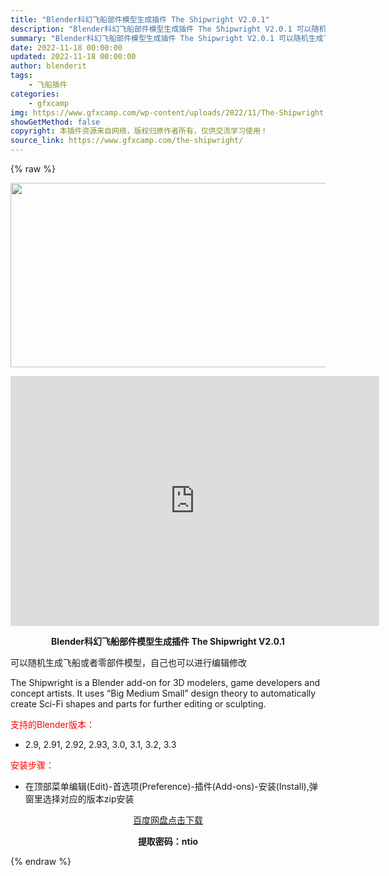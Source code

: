 ```yaml
---
title: "Blender科幻飞船部件模型生成插件 The Shipwright V2.0.1"
description: "Blender科幻飞船部件模型生成插件 The Shipwright V2.0.1 可以随机生成飞船或者零部件模型，自己也可以进行编辑修改 The Shipwright is a Blender ad..."
summary: "Blender科幻飞船部件模型生成插件 The Shipwright V2.0.1 可以随机生成飞船或者零部件模型，自己也可以进行编辑修改 The Shipwright is a Blender ad..."
date: 2022-11-18 00:00:00
updated: 2022-11-18 00:00:00
author: blenderit
tags: 
    - 飞船插件
categories:
    - gfxcamp
img: https://www.gfxcamp.com/wp-content/uploads/2022/11/The-Shipwright.jpg
showGetMethod: false
copyright: 本插件资源来自网络，版权归原作者所有，仅供交流学习使用！
source_link: https://www.gfxcamp.com/the-shipwright/
---
```


{% raw %}
<div><p><img decoding="async" class="aligncenter size-full wp-image-108350" src="https://www.gfxcamp.com/wp-content/uploads/2022/11/The-Shipwright.jpg" data-src="https://www.gfxcamp.com/wp-content/uploads/2022/11/The-Shipwright.jpg" alt="" width="590" height="295" data-srcset="https://www.gfxcamp.com/wp-content/uploads/2022/11/The-Shipwright.jpg 590w, https://www.gfxcamp.com/wp-content/uploads/2022/11/The-Shipwright-150x75.jpg 150w" data-sizes="(max-width: 590px) 100vw, 590px"></p><p style="text-align: center;"><iframe loading="lazy" src="https://player.youku.com/embed/XNTkyMTIxNDE0OA==" width="590" height="400" frameborder="0" allowfullscreen="allowfullscreen" data-mce-fragment="1"></iframe></p><p style="text-align: center;"><strong>Blender科幻飞船部件模型生成插件 The Shipwright V2.0.1</strong></p><p>可以随机生成飞船或者零部件模型，自己也可以进行编辑修改</p><p>The Shipwright is a Blender add-on for 3D modelers, game developers and concept artists. It uses “Big Medium Small” design theory to automatically create Sci-Fi shapes and parts for further editing or sculpting.</p><p style="text-align: left;"><span style="color: #ff0000;">支持的Blender版本：</span></p><ul>
<li style="text-align: left;">2.9, 2.91, 2.92, 2.93, 3.0, 3.1, 3.2, 3.3</li>
</ul><p style="text-align: left;"><span style="color: #ff0000;">安装步骤：</span></p><ul>
<li>在顶部菜单编辑(Edit)-首选项(Preference)-插件(Add-ons)-安装(Install),弹窗里选择对应的版本zip安装</li>
</ul><p style="text-align: center;"><a class="maxbutton-3 maxbutton maxbutton-baidu" target="_blank" rel="noopener" href="https://pan.baidu.com/s/1a5-jEBSs3-I9oXcew4fazA?pwd=ntio"><span class="mb-text">百度网盘点击下载</span></a></p><p style="text-align: center;"><strong>提取密码：ntio</strong></p></div>
<div style="display: none">gfxcamp</div>
{% endraw %}